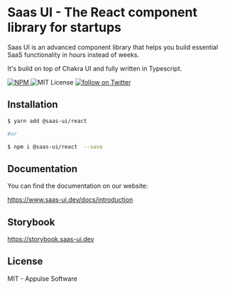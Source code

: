 # Saas UI - The React component library for startups

Saas UI is an advanced component library that helps you build essential SaaS functionality in hours instead of weeks.

It's build on top of Chakra UI and fully written in Typescript.

<p>
  <a href="https://www.npmjs.com/package/@saas-ui/react">
    <img src="https://img.shields.io/npm/v/@saas-ui/react" alt="NPM">
  </a>
  <img alt="MIT License" src="https://img.shields.io/github/license/saas-js/saas-ui"/>
  <a href="https://twitter.com/intent/follow?screen_name=saas_js">
    <img src="https://img.shields.io/twitter/follow/saas_js?style=social&logo=twitter" alt="follow on Twitter">
  </a>
</p>

## Installation

```sh
$ yarn add @saas-ui/react

#or

$ npm i @saas-ui/react  --save
```

## Documentation

You can find the documentation on our website:

https://www.saas-ui.dev/docs/introduction

## Storybook

https://storybook.saas-ui.dev

## License

MIT - Appulse Software
